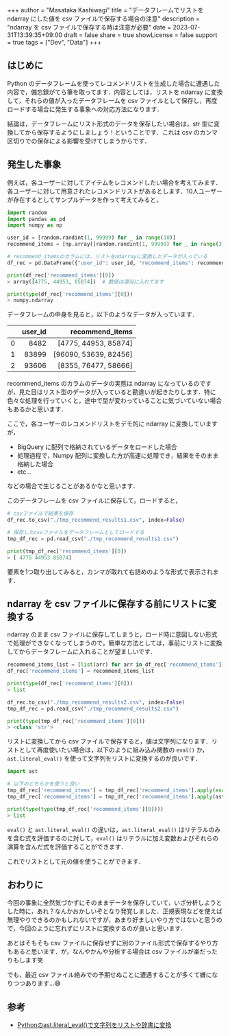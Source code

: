 +++
author = "Masataka Kashiwagi"
title = "データフレームでリストを ndarray にした値を csv ファイルで保存する場合の注意"
description = "ndarray を csv ファイルで保存する時は注意が必要"
date = 2023-07-31T13:39:35+09:00
draft = false
share = true
showLicense = false
support = true
tags = ["Dev", "Data"]
+++

## はじめに

Python のデータフレームを使ってレコメンドリストを生成した場合に遭遇した内容で，備忘録がてら筆を取ってます．内容としては，リストを ndarray に変換して，それらの値が入ったデータフレームを csv ファイルとして保存し，再度ロードする場合に発生する事象への対応方法になります．

結論は，データフレームにリスト形式のデータを保存したい場合は，str 型に変換してから保存するようにしましょう！ということです．これは csv のカンマ区切りでの保存による影響を受けてしまうからです．

## 発生した事象

例えば，各ユーザーに対してアイテムをレコメンドしたい場合を考えてみます．各ユーザーに対して用意されたレコメンドリストがあるとします．10人ユーザーが存在するとしてサンプルデータを作って考えてみると，

```python
import random
import pandas as pd
import numpy as np

user_id = [random.randint(1, 99999) for _ in range(10)]
recommend_items = [np.array([random.randint(1, 99999) for _ in range(3)]) for _ in range(10)]

# recommend_itemsのカラムには，リストをndarrayに変換したデータが入っている
df_rec = pd.DataFrame({"user_id": user_id, "recommend_items": recommend_items})

print(df_rec['recommend_items'][0])
> array([4775, 44953, 85874])  # 数値は適当に入れてます

print(type(df_rec['recommend_items'][0]))
> numpy.ndarray
```

データフレームの中身を見ると，以下のようなデータが入っています．

|  | user_id | recommend_items |
| :---: | ---: | ---: |
| 0 | 8482 | [4775, 44953, 85874] |
| 1 | 83899 | [96090, 53639, 82456] |
| 2 | 93606 | [8355, 76477, 58666] |

recommend_items のカラムのデータの実態は ndarray になっているのですが，見た目はリスト型のデータが入っていると勘違いが起きたりします．特に色々な処理を行っていくと，途中で型が変わっていることに気づいていない場合もあるかと思います．

ここで，各ユーザーのレコメンドリストをデモ的に ndarray に変換していますが，

- BigQuery に配列で格納されているデータをロードした場合
- 処理過程で，Numpy 配列に変換した方が高速に処理でき，結果をそのまま格納した場合
- etc...

などの場合で生じることがあるかなと思います．

このデータフレームを csv ファイルに保存して，ロードすると，

```python
# csvファイルで結果を保存
df_rec.to_csv("./tmp_recommend_results1.csv", index=False)

# 保存したcsvファイルをデータフレームとしてロードする
tmp_df_rec = pd.read_csv("./tmp_recommend_results1.csv")

print(tmp_df_rec['recommend_items'][0])
> [ 4775 44953 85874]
```

要素を1つ取り出してみると，カンマが取れて右詰めのような形式で表示されます．

## ndarray を csv ファイルに保存する前にリストに変換する

ndarray のまま csv ファイルに保存してしまうと，ロード時に意図しない形式で処理ができなくなってしまうので，簡単な方法としては，事前にリストに変換してからデータフレームに入れることが望ましいです．

```python
recommend_items_list = [list(arr) for arr in df_rec['recommend_items']]
df_rec['recommend_items'] = recommend_items_list

print(type(df_rec['recommend_items'][0]))
> list

df_rec.to_csv("./tmp_recommend_results2.csv", index=False)
tmp_df_rec = pd.read_csv("./tmp_recommend_results2.csv")

print(type(tmp_df_rec['recommend_items'][0]))
> <class 'str'>
```

リストに変換してから csv ファイルで保存すると，値は文字列になります．リストとして再度使いたい場合は，以下のように組み込み関数の `eval()` か，`ast.literal_eval()` を使って文字列をリストに変換するのが良いです．

```python
import ast

# 以下のどちらかを使うと良い
tmp_df_rec['recommend_items'] = tmp_df_rec['recommend_items'].apply(eval)
tmp_df_rec['recommend_items'] = tmp_df_rec['recommend_items'].apply(ast.literal_eval)

print(type(type(tmp_df_rec['recommend_items'][0])))
> list
```

`eval()` と `ast.literal_eval()` の違いは，`ast.literal_eval()` はリテラルのみを含む式を評価するのに対して，`eval()` はリテラルに加え変数およびそれらの演算を含んだ式を評価することができます．

これでリストとして元の値を使うことができます．

## おわりに

今回の事象に全然気づかずにそのままデータを保存していて，いざ分析しようとした時に，あれ？なんかおかしいぞとなり発覚しました．正規表現などを使えば無理やりできるのかもしれないですが，あまり好ましいやり方ではないと思うので，今回のように忘れずにリストに変換するのが良いと思います．

あとはそもそも csv ファイルに保存せずに別のファイル形式で保存するやり方もあると思います．が，なんやかんや分析する場合は csv ファイルが楽だったりもします笑

でも，最近 csv ファイル絡みでの予期せぬことに遭遇することが多くて嫌になりつつあります...😅

## 参考

- [Pythonのast.literal_eval()で文字列をリストや辞書に変換](https://note.nkmk.me/python-ast-literal-eval/)
